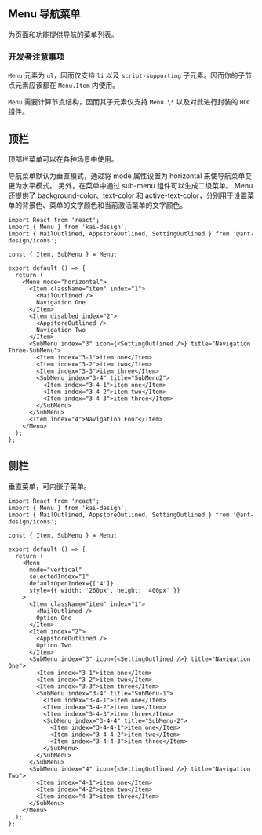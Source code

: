 ## Menu 导航菜单

为页面和功能提供导航的菜单列表。

### 开发者注意事项

`Menu` 元素为 `ul`，因而仅支持 `li` 以及 `script-supporting` 子元素。因而你的子节点元素应该都在 `Menu.Item` 内使用。

`Menu` 需要计算节点结构，因而其子元素仅支持 `Menu.\*` 以及对此进行封装的 `HOC` 组件。

## 顶栏

顶部栏菜单可以在各种场景中使用。

导航菜单默认为垂直模式，通过将 mode 属性设置为 horizontal 来使导航菜单变更为水平模式。 另外，在菜单中通过 sub-menu 组件可以生成二级菜单。 Menu 还提供了 background-color、text-color 和 active-text-color，分别用于设置菜单的背景色、菜单的文字颜色和当前激活菜单的文字颜色。

```tsx
import React from 'react';
import { Menu } from 'kai-design';
import { MailOutlined, AppstoreOutlined, SettingOutlined } from '@ant-design/icons';

const { Item, SubMenu } = Menu;

export default () => {
  return (
    <Menu mode="horizontal">
      <Item className="item" index="1">
        <MailOutlined />
        Navigation One
      </Item>
      <Item disabled index="2">
        <AppstoreOutlined />
        Navigation Two
      </Item>
      <SubMenu index="3" icon={<SettingOutlined />} title="Navigation Three-SubMenu">
        <Item index="3-1">item one</Item>
        <Item index="3-2">item two</Item>
        <Item index="3-3">item three</Item>
        <SubMenu index="3-4" title="SubMenu2">
          <Item index="3-4-1">item one</Item>
          <Item index="3-4-2">item two</Item>
          <Item index="3-4-3">item three</Item>
        </SubMenu>
      </SubMenu>
      <Item index="4">Navigation Four</Item>
    </Menu>
  );
};
```

## 侧栏

垂直菜单，可内嵌子菜单。

```tsx
import React from 'react';
import { Menu } from 'kai-design';
import { MailOutlined, AppstoreOutlined, SettingOutlined } from '@ant-design/icons';

const { Item, SubMenu } = Menu;

export default () => {
  return (
    <Menu
      mode="vertical"
      selectedIndex="1"
      defaultOpenIndex={['4']}
      style={{ width: '260px', height: '400px' }}
    >
      <Item className="item" index="1">
        <MailOutlined />
        Option One
      </Item>
      <Item index="2">
        <AppstoreOutlined />
        Option Two
      </Item>
      <SubMenu index="3" icon={<SettingOutlined />} title="Navigation One">
        <Item index="3-1">item one</Item>
        <Item index="3-2">item two</Item>
        <Item index="3-3">item three</Item>
        <SubMenu index="3-4" title="SubMenu-1">
          <Item index="3-4-1">item one</Item>
          <Item index="3-4-2">item two</Item>
          <Item index="3-4-3">item three</Item>
          <SubMenu index="3-4-4" title="SubMenu-2">
            <Item index="3-4-4-1">item one</Item>
            <Item index="3-4-4-2">item two</Item>
            <Item index="3-4-4-3">item three</Item>
          </SubMenu>
        </SubMenu>
      </SubMenu>
      <SubMenu index="4" icon={<SettingOutlined />} title="Navigation Two">
        <Item index="4-1">item one</Item>
        <Item index="4-2">item two</Item>
        <Item index="4-3">item three</Item>
      </SubMenu>
    </Menu>
  );
};
```

